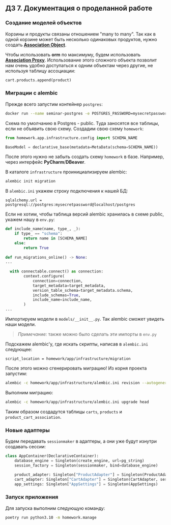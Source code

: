 ## ДЗ 7. Документация о проделанной работе 
### Создание моделей объектов
Корзины и продукты связаны отношением
"many to many". Так как в одной корзине может
быть несколько одинаковых продуктов, нужно
создать [**Association Object**]('https://docs.sqlalchemy.org/en/20/orm/basic_relationships.html#association-object').

Чтобы использовать **orm** по максимуму,
будем использовать 
[**Association Proxy**]('https://docs.sqlalchemy.org/en/20/orm/extensions/associationproxy.html').
Использование этого сложного объекта позволит нам 
очень удобно доступаться к одним объектам через другие,
не используя таблицу ассоциации:
```python
cart.products.append(product)
```
### Миграции с alembic


Прежде всего запустим контейнер `postgres`:
```bash
docker run --name seminar-postgres -e POSTGRES_PASSWORD=mysecretpassword -p 5432:5432 -d postgres
```
Схема по умолчанию в Postgres -
public. Туда заносятся все таблицы,
если не объявить свою схему.
Создадим свою схему `homework`:
```python
from homework.app.infrastructure.config import SCHEMA_NAME

BaseModel = declarative_base(metadata=MetaData(schema=SCHEMA_NAME))
```
После этого нужно не забыть 
создать схему `homework`
в базе. Например, через
интерфейс **PyCharm**/**DBeaver**.

В каталоге `infrastructure` проинициализируем 
alembic:
```bash
alembic init migration
```

В `alembic.ini` укажем строку подключения к нашей БД:
```
sqlalchemy.url = postgresql://postgres:mysecretpassword@localhost/postgres
```

Если не хотим, чтобы 
таблица версий alembic
хранилась в схеме public,
укажем нашу в `env.py`:

```python
def include_name(name, type_, _):
    if type_ == "schema":
        return name in [SCHEMA_NAME]
    else:
        return True
    
def run_migrations_online() -> None:
...
    
  with connectable.connect() as connection:
        context.configure(
            connection=connection,
            target_metadata=target_metadata,
            version_table_schema=target_metadata.schema,
            include_schemas=True,
            include_name=include_name,
        )
...
```

Импортируем модели в `models/__init__.py`.
Так alembic сможет увидеть наши модели.
> *Примечание:* также можно
было сделать эти импорты в `env.py`

Подскажем alembic'у, где искать 
скрипты, написав в `alembic.ini`
следующее:
```
script_location = homework/app/infrastructure/migration
```
После этого можно сгенерировать
миграцию! 
Из корня проекта запустим:
```bash
alembic -c homework/app/infrastructure/alembic.ini revision --autogenerate -m "init"
```
Выполним миграцию:
```bash
alembic -c homework/app/infrastructure/alembic.ini upgrade head
```
Таким образом создадутся таблицы `carts`, `products` и `product_cart_association`.

### Новые адаптеры
Будем передавать `sessionmaker` в адаптеры, а они уже будут изнутри создавать сессии:
```python
class AppContainer(DeclarativeContainer):
    database_engine = Singleton(create_engine, url=pg_string)
    session_factory = Singleton(sessionmaker, bind=database_engine)

    product_adapter: Singleton["ProductAdapter"] = Singleton(ProductAdapter, session_factory=session_factory) # везде должны использовать один адаптер, чтобы было персистентное хранилище
    cart_adapter: Singleton["CartAdapter"] = Singleton(CartAdapter, session_factory=session_factory)
    app_settings: Singleton["AppSettings"] = Singleton(AppSettings)
```

### Запуск приложения
Для запуска выполним следующую команду:
```bash
poetry run python3.10 -m homework.manage
```